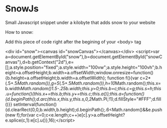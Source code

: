 SnowJs
======

Small Javascript snippet under a kilobyte that adds snow to your website

How to snow:

Add this piece of code right after the begining of your &lt;body&gt; tag

&lt;div id="snow"&gt;&lt;canvas id="snowCanvas"&gt;&lt;/canvas&gt;&lt;/div&gt;
        &lt;script&gt;var a=document.getElementById("snow"),b=document.getElementById("snowCanvas"),d=b.getContext("2d"),e=[];a.style.position="fixed";a.style.width="100vw";a.style.height="100vh";b.height=a.offsetHeight;b.width=a.offsetWidth;window.onresize=function(){b.height=a.offsetHeight;b.width=a.offsetWidth}; function f(){var c=2*(.5+.5*Math.random()),g=5*(.5+.5*Math.random()),h=10*Math.random();this.x=b.width*Math.random()*1.5-.25*b.width;this.y=0;this.b=c;this.c=g;this.s=h;this.u=function(){this.x+=this.b;this.y+=this.c;this.a()};this.a=function(){d.beginPath();d.arc(this.x,this.y,this.s,0,2*Math.PI,!1);d.fillStyle="#FFF";d.fill()}} setInterval(function(){d.clearRect(0,0,b.width,b.height);d.beginPath();.6<Math.random()&&e.push(new f);for(var c=0;c<e.length;c++)e[c].y>a.offsetHeight?e.splice(c,1):e[c].u()},16);&lt;/script&gt;
